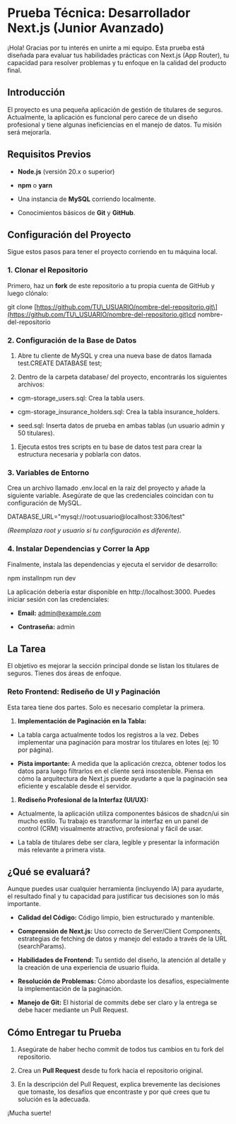 **Prueba Técnica: Desarrollador Next.js (Junior Avanzado)**
===========================================================

¡Hola! Gracias por tu interés en unirte a mi equipo. Esta prueba está diseñada para evaluar tus habilidades prácticas con Next.js (App Router), tu capacidad para resolver problemas y tu enfoque en la calidad del producto final.

**Introducción**
----------------

El proyecto es una pequeña aplicación de gestión de titulares de seguros. Actualmente, la aplicación es funcional pero carece de un diseño profesional y tiene algunas ineficiencias en el manejo de datos. Tu misión será mejorarla.

**Requisitos Previos**
----------------------

*   **Node.js** (versión 20.x o superior)
    
*   **npm** o **yarn**
    
*   Una instancia de **MySQL** corriendo localmente.
    
*   Conocimientos básicos de **Git** y **GitHub**.
    

**Configuración del Proyecto**
------------------------------

Sigue estos pasos para tener el proyecto corriendo en tu máquina local.

### **1\. Clonar el Repositorio**

Primero, haz un **fork** de este repositorio a tu propia cuenta de GitHub y luego clónalo:

git clone \[https://github.com/TU\_USUARIO/nombre-del-repositorio.git\](https://github.com/TU\_USUARIO/nombre-del-repositorio.git)cd nombre-del-repositorio

### **2\. Configuración de la Base de Datos**

1.  Abre tu cliente de MySQL y crea una nueva base de datos llamada test.CREATE DATABASE test;
    
2.  Dentro de la carpeta database/ del proyecto, encontrarás los siguientes archivos:
    

*   cgm-storage\_users.sql: Crea la tabla users.
    
*   cgm-storage\_insurance\_holders.sql: Crea la tabla insurance\_holders.
    
*   seed.sql: Inserta datos de prueba en ambas tablas (un usuario admin y 50 titulares).
    

1.  Ejecuta estos tres scripts en tu base de datos test para crear la estructura necesaria y poblarla con datos.
    

### **3\. Variables de Entorno**

Crea un archivo llamado .env.local en la raíz del proyecto y añade la siguiente variable. Asegúrate de que las credenciales coincidan con tu configuración de MySQL.

DATABASE\_URL="mysql://root:usuario@localhost:3306/test"

_(Reemplaza root y usuario si tu configuración es diferente)_.

### **4\. Instalar Dependencias y Correr la App**

Finalmente, instala las dependencias y ejecuta el servidor de desarrollo:

npm installnpm run dev

La aplicación debería estar disponible en http://localhost:3000. Puedes iniciar sesión con las credenciales:

*   **Email:** admin@example.com
    
*   **Contraseña:** admin
    

**La Tarea**
------------

El objetivo es mejorar la sección principal donde se listan los titulares de seguros. Tienes dos áreas de enfoque.

### **Reto Frontend: Rediseño de UI y Paginación**

Esta tarea tiene dos partes. Solo es necesario completar la primera.

1.  **Implementación de Paginación en la Tabla:**
    

*   La tabla carga actualmente todos los registros a la vez. Debes implementar una paginación para mostrar los titulares en lotes (ej: 10 por página).
    
*   **Pista importante:** A medida que la aplicación crezca, obtener todos los datos para luego filtrarlos en el cliente será insostenible. Piensa en cómo la arquitectura de Next.js puede ayudarte a que la paginación sea eficiente y escalable desde el servidor.

1.  **Rediseño Profesional de la Interfaz (UI/UX):**
    

*   Actualmente, la aplicación utiliza componentes básicos de shadcn/ui sin mucho estilo. Tu trabajo es transformar la interfaz en un panel de control (CRM) visualmente atractivo, profesional y fácil de usar.
    
    
*   La tabla de titulares debe ser clara, legible y presentar la información más relevante a primera vista.
    
    

**¿Qué se evaluará?**
---------------------

Aunque puedes usar cualquier herramienta (incluyendo IA) para ayudarte, el resultado final y tu capacidad para justificar tus decisiones son lo más importante.

*   **Calidad del Código:** Código limpio, bien estructurado y mantenible.
    
*   **Comprensión de Next.js:** Uso correcto de Server/Client Components, estrategias de fetching de datos y manejo del estado a través de la URL (searchParams).
    
*   **Habilidades de Frontend:** Tu sentido del diseño, la atención al detalle y la creación de una experiencia de usuario fluida.
    
*   **Resolución de Problemas:** Cómo abordaste los desafíos, especialmente la implementación de la paginación.
    
*   **Manejo de Git:** El historial de commits debe ser claro y la entrega se debe hacer mediante un Pull Request.
    

**Cómo Entregar tu Prueba**
---------------------------

1.  Asegúrate de haber hecho commit de todos tus cambios en tu fork del repositorio.
    
2.  Crea un **Pull Request** desde tu fork hacia el repositorio original.
    
3.  En la descripción del Pull Request, explica brevemente las decisiones que tomaste, los desafíos que encontraste y por qué crees que tu solución es la adecuada.
    
    

¡Mucha suerte!